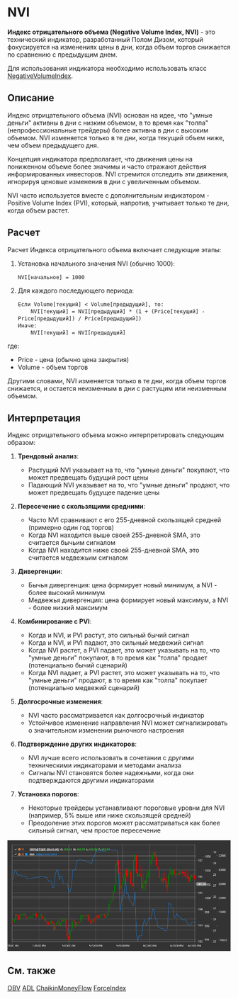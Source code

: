# NVI

**Индекс отрицательного объема (Negative Volume Index, NVI)** - это технический индикатор, разработанный Полом Дизом, который фокусируется на изменениях цены в дни, когда объем торгов снижается по сравнению с предыдущим днем.

Для использования индикатора необходимо использовать класс [NegativeVolumeIndex](xref:StockSharp.Algo.Indicators.NegativeVolumeIndex).

## Описание

Индекс отрицательного объема (NVI) основан на идее, что "умные деньги" активны в дни с низким объемом, в то время как "толпа" (непрофессиональные трейдеры) более активна в дни с высоким объемом. NVI изменяется только в те дни, когда текущий объем ниже, чем объем предыдущего дня.

Концепция индикатора предполагает, что движения цены на пониженном объеме более значимы и часто отражают действия информированных инвесторов. NVI стремится отследить эти движения, игнорируя ценовые изменения в дни с увеличенным объемом.

NVI часто используется вместе с дополнительным индикатором - Positive Volume Index (PVI), который, напротив, учитывает только те дни, когда объем растет.

## Расчет

Расчет Индекса отрицательного объема включает следующие этапы:

1. Установка начального значения NVI (обычно 1000):
   ```
   NVI[начальное] = 1000
   ```

2. Для каждого последующего периода:
   ```
   Если Volume[текущий] < Volume[предыдущий], то:
       NVI[текущий] = NVI[предыдущий] * (1 + (Price[текущий] - Price[предыдущий]) / Price[предыдущий])
   Иначе:
       NVI[текущий] = NVI[предыдущий]
   ```

где:
- Price - цена (обычно цена закрытия)
- Volume - объем торгов

Другими словами, NVI изменяется только в те дни, когда объем торгов снижается, и остается неизменным в дни с растущим или неизменным объемом.

## Интерпретация

Индекс отрицательного объема можно интерпретировать следующим образом:

1. **Трендовый анализ**:
   - Растущий NVI указывает на то, что "умные деньги" покупают, что может предвещать будущий рост цены
   - Падающий NVI указывает на то, что "умные деньги" продают, что может предвещать будущее падение цены

2. **Пересечение с скользящими средними**:
   - Часто NVI сравнивают с его 255-дневной скользящей средней (примерно один год торгов)
   - Когда NVI находится выше своей 255-дневной SMA, это считается бычьим сигналом
   - Когда NVI находится ниже своей 255-дневной SMA, это считается медвежьим сигналом

3. **Дивергенции**:
   - Бычья дивергенция: цена формирует новый минимум, а NVI - более высокий минимум
   - Медвежья дивергенция: цена формирует новый максимум, а NVI - более низкий максимум

4. **Комбинирование с PVI**:
   - Когда и NVI, и PVI растут, это сильный бычий сигнал
   - Когда и NVI, и PVI падают, это сильный медвежий сигнал
   - Когда NVI растет, а PVI падает, это может указывать на то, что "умные деньги" покупают, в то время как "толпа" продает (потенциально бычий сценарий)
   - Когда NVI падает, а PVI растет, это может указывать на то, что "умные деньги" продают, в то время как "толпа" покупает (потенциально медвежий сценарий)

5. **Долгосрочные изменения**:
   - NVI часто рассматривается как долгосрочный индикатор
   - Устойчивое изменение направления NVI может сигнализировать о значительном изменении рыночного настроения

6. **Подтверждение других индикаторов**:
   - NVI лучше всего использовать в сочетании с другими техническими индикаторами и методами анализа
   - Сигналы NVI становятся более надежными, когда они подтверждаются другими индикаторами

7. **Установка порогов**:
   - Некоторые трейдеры устанавливают пороговые уровни для NVI (например, 5% выше или ниже скользящей средней)
   - Преодоление этих порогов может рассматриваться как более сильный сигнал, чем простое пересечение

![indicator_negative_volume_index](../../../../images/indicator_negative_volume_index.png)

## См. также

[OBV](on_balance_volume.md)
[ADL](accumulation_distribution_line.md)
[ChaikinMoneyFlow](chaikin_money_flow.md)
[ForceIndex](force_index.md)